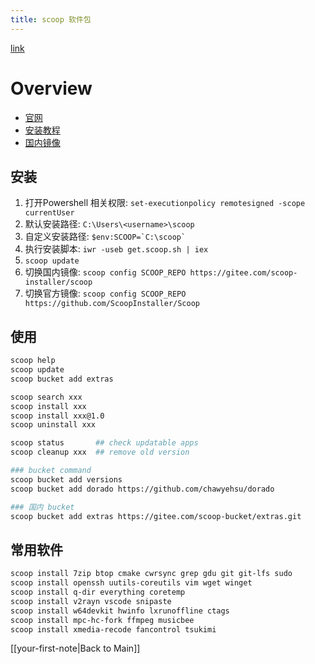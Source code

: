 ```yaml
---
title: scoop 软件包
---
```


[link](https://zhuanlan.zhihu.com/p/594363658)

# Overview
- [官网](https://github.com/ScoopInstaller/Scoop)
- [安装教程](https://github.com/ScoopInstaller/Scoop/wiki)
- [国内镜像](https://gitee.com/scoop-installer/scoop)

## 安装
1. 打开Powershell 相关权限: ``set-executionpolicy remotesigned -scope currentUser``
2. 默认安装路径: ``C:\Users\<username>\scoop``
3. 自定义安装路径: `` $env:SCOOP=`C:\scoop` ``
4. 执行安装脚本: ``iwr -useb get.scoop.sh | iex``
5. ``scoop update``
6. 切换国内镜像: ``scoop config SCOOP_REPO https://gitee.com/scoop-installer/scoop``
7. 切换官方镜像: ``scoop config SCOOP_REPO https://github.com/ScoopInstaller/Scoop``

## 使用
```sh
scoop help
scoop update
scoop bucket add extras

scoop search xxx
scoop install xxx
scoop install xxx@1.0
scoop uninstall xxx

scoop status       ## check updatable apps
scoop cleanup xxx  ## remove old version

### bucket command
scoop bucket add versions
scoop bucket add dorado https://github.com/chawyehsu/dorado

### 国内 bucket
scoop bucket add extras https://gitee.com/scoop-bucket/extras.git
```

## 常用软件
```sh
scoop install 7zip btop cmake cwrsync grep gdu git git-lfs sudo
scoop install openssh uutils-coreutils vim wget winget
scoop install q-dir everything coretemp
scoop install v2rayn vscode snipaste
scoop install w64devkit hwinfo lxrunoffline ctags
scoop install mpc-hc-fork ffmpeg musicbee
scoop install xmedia-recode fancontrol tsukimi
```

[[your-first-note|Back to Main]]
